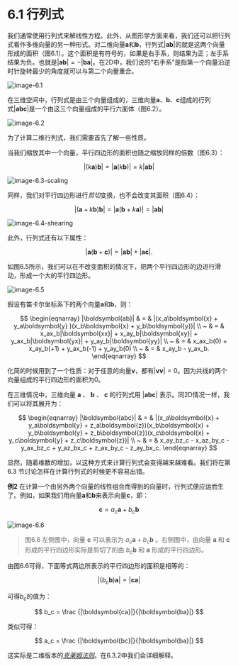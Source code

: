 # 6.1 行列式

我们通常使用行列式来解线性方程。此外，从图形学方面来看，我们还可以把行列式看作多维向量的另一种形式。对二维向量$\boldsymbol{a}$和$\boldsymbol{b}$，行列式$|\boldsymbol{ab}|$的就是这两个向量形成的面积（图6.1）。这个面积是有符号的，如果是右手系，则结果为正；左手系结果为负。也就是$|\boldsymbol{ab}| = -|\boldsymbol{ba}|$。在2D中，我们说的“右手系”是指第一个向量沿逆时针旋转最少的角度就可以与第二个向量重合。

![image-6.1](http://img-sg.zhnpng.com/img/ebooks/focg5th/image-6.1.png)

在三维空间中，行列式是由三个向量组成的，三维向量$\boldsymbol{a}$、$\boldsymbol{b}$、$\boldsymbol{c}$组成的行列式$|\boldsymbol{abc}|$是一个由这三个向量组成的平行六面体（图6.2）。

![image-6.2](http://img-sg.zhnpng.com/img/ebooks/focg5th/image-6.2.png)

为了计算二维行列式，我们需要首先了解一些性质。

当我们缩放其中一个向量，平行四边形的面积也随之缩放同样的倍数（图6.3）：

$$
|(k\boldsymbol{a})\boldsymbol{b}| = |\boldsymbol{a}(k\boldsymbol{b})| = k|\boldsymbol{ab}|
$$

![image-6.3-scaling](http://img-sg.zhnpng.com/img/ebooks/focg5th/image-6.3-scaling.png)

同样，我们对平行四边形进行*剪切*变换，也不会改变其面积（图6.4）：

$$
|(\boldsymbol{a}+k\boldsymbol{b})\boldsymbol{b}| = |\boldsymbol{a}(\boldsymbol{b}+k\boldsymbol{a})| = |\boldsymbol{ab}|
$$

![image-6.4-shearing](http://img-sg.zhnpng.com/img/ebooks/focg5th/image-6.4-shearing.png)

此外，行列式还有以下属性：

$$
|\boldsymbol{a}(\boldsymbol{b}+\boldsymbol{c})| = |\boldsymbol{ab}| + |\boldsymbol{ac}|. \tag{6.1}
$$

如图6.5所示，我们可以在不改变面积的情况下，把两个平行四边形的边进行滑动，形成一个大的平行四边形。

![image-6.5](http://img-sg.zhnpng.com/img/ebooks/focg5th/image-6.5.png)

假设有笛卡尔坐标系下的两个向量$\boldsymbol{a}$和$\boldsymbol{b}$，则：

$$
\begin{eqnarray}
|\boldsymbol{ab}| & = & |(x_a\boldsymbol{x} + y_a\boldsymbol{y} )(x_b\boldsymbol{x} + y_b\boldsymbol{y})| \\
~ & = & x_ax_b|\boldsymbol{xx}| + x_ay_b|\boldsymbol{xy}| + y_ax_b|\boldsymbol{yx}| + y_ay_b|\boldsymbol{yy}| \\
~ & = & x_ax_b(0) + x_ay_b(+1) + y_ax_b(-1) + y_ay_b(0) \\
~ & = & x_ay_b - y_ax_b.
\end{eqnarray}
$$

化简的时候用到了一个性质：对于任意的向量$\boldsymbol{v}$，都有$|\boldsymbol{vv}|=0$。因为共线的两个向量组成的平行四边形的面积为0。

在三维情况中，三维向量 $\boldsymbol{a}$ 、 $\boldsymbol{b}$ 、 $\boldsymbol{c}$ 的行列式用 $|\boldsymbol{abc}|$ 表示。同2D情况一样，我们可以将其展开为：

$$
\begin{eqnarray}
|\boldsymbol{abc}| & = & |(x_a\boldsymbol{x} + y_a\boldsymbol{y} + z_a\boldsymbol{z})(x_b\boldsymbol{x} + y_b\boldsymbol{y} + z_b\boldsymbol{z})(x_c\boldsymbol{x} + y_c\boldsymbol{y} + z_c\boldsymbol{z})| \\
~ & = & x_ay_bz_c - x_az_by_c - y_ax_bz_c + y_az_bx_c + z_ax_by_c - z_ay_bx_c.
\end{eqnarray}
$$

显然，随着维数的增加，以这种方式来计算行列式会变得越来越难看。我们将在第 6.3 节讨论怎样在计算行列式的时候更不容易出错。

<span id="example2">**例2**</span> 在计算一个由另外两个向量的线性组合而得到的向量时，行列式便应运而生了。例如，如果我们用向量$\boldsymbol{a}$和$\boldsymbol{b}$来表示向量$\boldsymbol{c}$，即：

$$
\boldsymbol{c} = a_c\boldsymbol{a} + b_c\boldsymbol{b}
$$

![image-6.6](http://img-sg.zhnpng.com/img/ebooks/focg5th/image-6.6.png)

> 图6.6 左侧图中，向量 $\boldsymbol{c}$ 可以表示为 $a_c\boldsymbol{a} + b_c\boldsymbol{b}$ 。右侧图中，由向量 $\boldsymbol{a}$ 和 $\boldsymbol{c}$ 形成的平行四边形实际是剪切了的由 $b_c\boldsymbol{b}$ 和 $\boldsymbol{a}$ 形成的平行四边形。

由图6.6可得，下面等式两边所表示的平行四边形的面积是相等的：

$$
|(b_c\boldsymbol{b})\boldsymbol{a}| = |\boldsymbol{ca}|
$$

可得$b_c$的值为：

$$
b_c = \frac {|\boldsymbol{ca}|}{|\boldsymbol{ba}|}
$$

类似可得：

$$
a_c = \frac {|\boldsymbol{bc}|}{|\boldsymbol{ba}|}
$$

这实际是二维版本的[*克莱姆法则*](https://zh.wikipedia.org/zh-hans/%E5%85%8B%E8%90%8A%E5%A7%86%E6%B3%95%E5%89%87)。在6.3.2中我们会详细解释。
